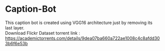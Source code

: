 # Caption-Bot

This caption bot is created using VGG16 architecture just by removing its last layer.  
Download Flickr Dataset torrent link : https://academictorrents.com/details/9dea07ba660a722ae1008c4c8afdd303b6f6e53b  
